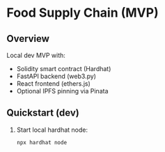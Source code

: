 # Food Supply Chain (MVP)

## Overview
Local dev MVP with:
- Solidity smart contract (Hardhat)
- FastAPI backend (web3.py)
- React frontend (ethers.js)
- Optional IPFS pinning via Pinata

## Quickstart (dev)
1. Start local hardhat node:
   ```bash
   npx hardhat node
